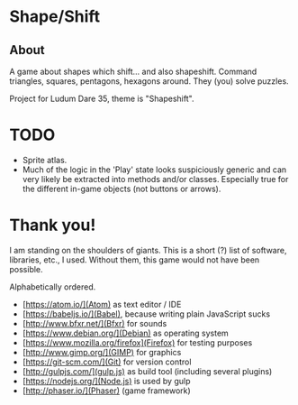 Shape/Shift
===========

About
-----

A game about shapes which shift... and also shapeshift. Command triangles,
squares, pentagons, hexagons around. They (you) solve puzzles.

Project for Ludum Dare 35, theme is "Shapeshift".

TODO
====

- Sprite atlas.
- Much of the logic in the 'Play' state looks suspiciously generic and can very
  likely be extracted into methods and/or classes. Especially true for the
  different in-game objects (not buttons or arrows).

Thank you!
==========

I am standing on the shoulders of giants. This is a short (?) list of software,
libraries, etc., I used. Without them, this game would not have been possible.

Alphabetically ordered.

- [https://atom.io/](Atom) as text editor / IDE
- [https://babeljs.io/](Babel), because writing plain JavaScript sucks
- [http://www.bfxr.net/](Bfxr) for sounds
- [https://www.debian.org/](Debian) as operating system
- [https://www.mozilla.org/firefox](Firefox) for testing purposes
- [http://www.gimp.org/](GIMP) for graphics
- [https://git-scm.com/](Git) for version control
- [http://gulpjs.com/](gulp.js) as build tool (including several plugins)
- [https://nodejs.org/](Node.js) is used by gulp
- [http://phaser.io/](Phaser) (game framework)
